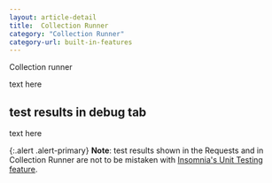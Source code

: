 ```yaml
---
layout: article-detail
title:  Collection Runner
category: "Collection Runner"
category-url: built-in-features
---
```


Collection runner

text here

## test results in debug tab

text here

{:.alert .alert-primary}
**Note**: test results shown in the Requests and in Collection Runner are not to be mistaken with [Insomnia's Unit Testing feature](/insomnia/unit-testing).
